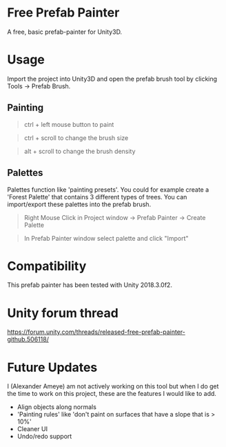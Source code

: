 
# Free Prefab Painter
A free, basic prefab-painter for Unity3D.

# Usage

Import the project into Unity3D and open the prefab brush tool by clicking Tools -> Prefab Brush.

## Painting

> ctrl + left mouse button to paint

> ctrl + scroll to change the brush size

> alt + scroll to change the brush density


## Palettes

Palettes function like 'painting presets'. You could for example create a 'Forest Palette' that contains 3 different types of trees.
You can import/export these palettes into the prefab brush.

> Right Mouse Click in Project window -> Prefab Painter -> Create Palette

> In Prefab Painter window select palette and click "Import"

# Compatibility
This prefab painter has been tested with Unity 2018.3.0f2.

# Unity forum thread
https://forum.unity.com/threads/released-free-prefab-painter-github.506118/

# Future Updates
I (Alexander Ameye) am not actively working on this tool but when I do get the time to work on this project, these are the features I would like to add.

- Align objects along normals
- 'Painting rules' like 'don't paint on surfaces that have a slope that is > 10%'
- Cleaner UI
- Undo/redo support

